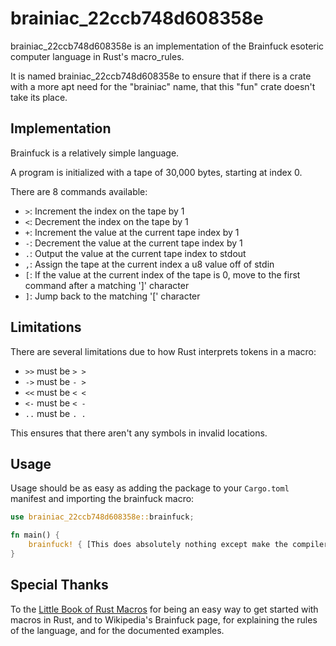 # brainiac_22ccb748d608358e

brainiac\_22ccb748d608358e is an implementation of the Brainfuck esoteric computer language in Rust's macro\_rules. 

It is named brainiac\_22ccb748d608358e to ensure that if there is a crate with a more apt need for the "brainiac" name, that this
"fun" crate doesn't take its place.

## Implementation

Brainfuck is a relatively simple language.

A program is initialized with a tape of 30,000 bytes, starting at index 0.

There are 8 commands available:
- `>`: Increment the index on the tape by 1
- `<`: Decrement the index on the tape by 1
- `+`: Increment the value at the current tape index by 1
- `-`: Decrement the value at the current tape index by 1
- `.`: Output the value at the current tape index to stdout
- `,`: Assign the tape at the current index a  u8 value off of stdin
- `[`: If the value at the current index of the tape is 0, move to the first command after a matching ']' character
- `]`: Jump back to the matching '[' character

## Limitations
There are several limitations due to how Rust interprets tokens in a macro:
- `>>` must be `> >`
- `->` must be `- >`
- `<<` must be `< <`
- `<-` must be `< -`
- `..` must be `. .`

This ensures that there aren't any symbols in invalid locations.

## Usage

Usage should be as easy as adding the package to your `Cargo.toml` manifest and
importing the brainfuck macro:

```rust
use brainiac_22ccb748d608358e::brainfuck;

fn main() {
    brainfuck! { [This does absolutely nothing except make the compiler do extra work.] }
}
```

## Special Thanks

To the [Little Book of Rust Macros](https://danielkeep.github.io/tlborm/book/index.html) for being an easy way to get started with macros in Rust,
and to Wikipedia's Brainfuck page, for explaining the rules of the language, and for the documented examples.
